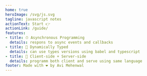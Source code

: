 ```yaml
---
home: true
heroImage: /svg/js.svg
tagline: javascript notes
actionText: Start 👉
actionLink: /guide/
features:
- title: ⏱ Asynchronous Programming
  details: respons to async events and callbacks
- title: 🔢 Dynamically Typed
  details: can use types versions using babel and typescript
- title: 🔀 Client-side + Server-side
  details: programm both client and serve using same language
footer: Made with ❤️ by Avi Mehenwal
---
```


<ListPages />